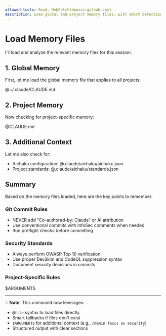```yaml
---
allowed-tools: Read, WebFetch(domain:github.com)
description: Load global and project memory files, with smart detection
---
```


# Load Memory Files

I'll load and analyze the relevant memory files for this session.

## 1. Global Memory
First, let me load the global memory file that applies to all projects:

@~/.claude/CLAUDE.md

## 2. Project Memory
Now checking for project-specific memory:

@CLAUDE.md

## 3. Additional Context
Let me also check for:
- Aichaku configuration: @.claude/aichaku/aichaku.json
- Project standards: @.claude/aichaku/standards.json

## Summary

Based on the memory files loaded, here are the key points to remember:

### Git Commit Rules
- NEVER add "Co-authored-by: Claude" or AI attribution
- Use conventional commits with InfoSec comments when needed
- Run preflight checks before committing

### Security Standards  
- Always perform OWASP Top 10 verification
- Use proper DevSkim and CodeQL suppression syntax
- Document security decisions in commits

### Project-Specific Rules
$ARGUMENTS

---

💡 **Note**: This command now leverages:
- `@file` syntax to load files directly
- Smart fallbacks if files don't exist
- `$ARGUMENTS` for additional context (e.g., `/memin focus on security`)
- Structured output with clear sections